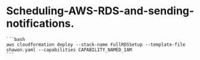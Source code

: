 # Scheduling-AWS-RDS-and-sending-notifications.
    ```bash
    aws cloudformation deploy --stack-name FullRDSSetup --template-file shawon.yaml --capabilities CAPABILITY_NAMED_IAM
    ```

